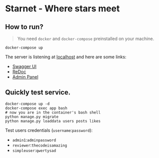 # Starnet - Where stars meet

## How to run?

> You need `docker` and `docker-compose` preinstalled on your machine.

```shell
docker-compose up
```

The server is listening at [localhost](http://localhost)
and here are some links:

- [Swagger UI](http://localhost/api/v1/swagger)
- [ReDoc](http://localhost/api/v1/redoc)
- [Admin Panel](http://localhost/admin)

## Quickly test service.

```shell
docker-compose up -d
docker-compose exec app bash
# now you are in the container's bash shell
python manage.py migrate
python manage.py loaddata users posts likes
```

Test users credentials (`username`:`password`):

- `admin1`:`adminpassword`
- `reviewer`:`thecodeisamazing`
- `simpleuser`:`qwertysad`
